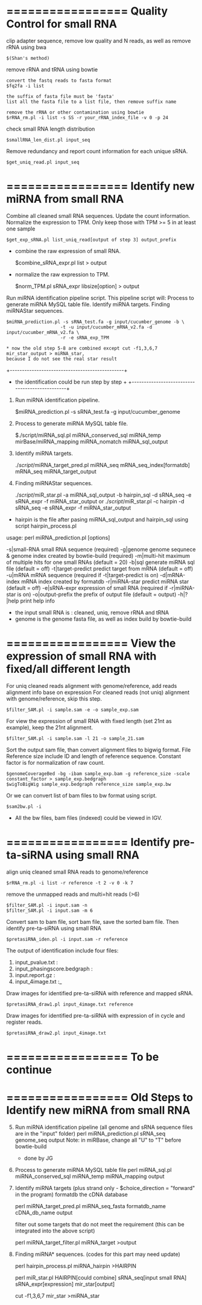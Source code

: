 
=================
Quality Control for small RNA
=================

clip adapter sequence, remove low quality and N reads, as well as remove rRNA using bwa

	$(Shan's method)

remove rRNA and tRNA using bowtie

	convert the fastq reads to fasta format
	$fq2fa -i list
	
	the suffix of fasta file must be 'fasta'
	list all the fasta file to a list file, then remove suffix name
	
	remove the rRNA or other contamination using bowtie
	$rRNA_rm.pl -i list -s SS -r your_rRNA_index_file -v 0 -p 24

check small RNA length distribution

	$smallRNA_len_dist.pl input_seq

Remove redundancy and report count information for each unique sRNA.

	$get_uniq_read.pl input_seq

=================
Identify new miRNA from small RNA
=================

Combine all cleaned small RNA sequences. Update the count information.
Normalize the expression to TPM. Only keep those with TPM >= 5 in at least one sample

	$get_exp_sRNA.pl list_uniq_read[output of step 3] output_prefix

* combine the raw expression of small RNA.

	$combine_sRNA_expr.pl list > output

* normalize the raw expression to TPM.

	$norm_TPM.pl sRNA_expr libsize[option] > output

Run miRNA identification pipeline script. This pipeline script will:
Process to generate miRNA MySQL table file.
Identify miRNA targets.
Finding miRNAStar sequences.

	$miRNA_prediction.pl -s sRNA_test.fa -g input/cucumber_genome -b \
                        -t -u input/cucumber_mRNA_v2.fa -d input/cucumber_mRNA_v2.fa \
                        -r -e sRNA_exp_TPM

	* now the old step 5-8 are combined except cut -f1,3,6,7 mir_star_output > miRNA_star,
   	because I do not see the real star result

+-----------------------------------------------+
+ the identification could be run step by step  +
+-----------------------------------------------+

1) Run miRNA identification pipeline.

	$miRNA_prediction.pl -s sRNA_test.fa -g input/cucumber_genome

2) Process to generate miRNA MySQL table file.

   	$./script/miRNA_sql.pl miRNA_conserved_sql miRNA_temp mirBase/miRNA_mapping miRNA_nomatch miRNA_sql_output

3) Identify miRNA targets.

	$./script/$miRNA_target_pred.pl miRNA_seq mRNA_seq_index[formatdb] mRNA_seq miRNA_target_output

4) Finding miRNAStar sequences.

	$./script/$miR_star.pl -a miRNA_sql_output -b hairpin_sql -d sRNA_seq -e sRNA_expr -f miRNA_star_output
   	or
   	$./script/$miR_star.pl -c hairpin -d sRNA_seq -e sRNA_expr -f miRNA_star_output

* hairpin is the file after pasing miRNA_sql_output and hairpin_sql using script hairpin_process.pl

usage: perl miRNA_prediction.pl  [options]

  -s|small-RNA          small RNA sequence (required)
  -g|genome             genome sequnece & genome index created by bowtie-build (required)
  -m|multi-hit          maximum of multiple hits for one small RNAs (default = 20)
  -b|sql                generate miRNA sql file (default = off)
  -t|target-predict     predict target from mRNA (default = off)
  -u|mRNA               mRNA sequence (required if -t|target-predict is on)
  -d|mRNA-index         mRNA index created by formatdb
  -r|miRNA-star         predict miRNA star (default = off)
  -e|sRNA-expr          expression of small RNA (required if -r|miRNA-star is on)
  -o|output-prefix      the prefix of output file (default = output)
  -h|?|help             print help info

* the input small RNA is : cleaned, uniq, remove rRNA and tRNA
* genome is the genome fasta file, as well as index build by bowtie-build
	
=================
View the expression of small RNA with fixed/all different length
=================

For uniq cleaned reads alignment with genome/reference, add reads alignment info base on expression
For cleaned reads (not uniq) alignment with genome/reference, skip this step.

	$filter_SAM.pl -i sample.sam -e -o sample_exp.sam

For view the expression of small RNA with fixed length (set 21nt as example), keep the 21nt alignment.

	$filter_SAM.pl -i sample.sam -l 21 -o sample_21.sam

Sort the output sam file, than convert alignment files to bigwig format.
File Reference size include ID and length of reference sequence.
Constant factor is for normalization of raw count.

	$genomeCoverageBed -bg -ibam sample_exp.bam -g reference_size -scale constant_factor > sample_exp.bedgraph
	$wigToBigWig sample_exp.bedgraph reference_size sample_exp.bw
		
Or we can convert list of bam files to bw format using script.

	$sam2bw.pl -i 

* All the bw files, bam files (indexed) could be viewed in IGV.

=================
Identify pre-ta-siRNA using small RNA
=================

align uniq cleaned small RNA reads to genome/reference

	$rRNA_rm.pl -i list -r reference -t 2 -v 0 -k 7

remove the unmapped reads and multi=hit reads (>6)

	$filter_SAM.pl -i input.sam -n
	$filter_SAM.pl -i input.sam -m 6

Convert sam to bam file, sort bam file, save the sorted bam file.
Then identify pre-ta-siRNA using small RNA

	$pretasiRNA_iden.pl -i input.sam -r reference

The output of identification include four files:
1) input_pvalue.txt : 
2) input_phasingscore.bedgraph : 
3) input.report.gz : 
4) input_4image.txt :_

Draw images for identified pre-ta-siRNA with reference and mapped sRNA.

	$pretasiRNA_draw1.pl input_4image.txt reference

Draw images for identified pre-ta-siRNA with expression of in cycle and register reads.

	$pretasiRNA_draw2.pl input_4image.txt

=================
To be continue
=================

=================
Old Steps to Identify new miRNA from small RNA
=================
5. Run miRNA identification pipeline (all genome and sRNA sequence files are 
   in the "input" folder)
   perl miRNA_prediction.pl sRNA_seq genome_seq output
   Note: in miRBase, change all "U" to "T" before bowtie-build

   * done by JG

6. Process to generate miRNA MySQL table file
   perl miRNA_sql.pl miRNA_conserved_sql miRNA_temp miRNA_mapping output

7. Identify miRNA targets (plus strand only - $choice_direction = "forward" 
   in the program)
   formatdb the cDNA database

   perl miRNA_target_pred.pl miRNA_seq_fasta formatdb_name cDNA_db_name output

   filter out some targets that do not meet the requirement (this can be integrated 
   into the above script)

   perl miRNA_target_filter.pl miRNA_target >output

8. Finding miRNA* sequences. (codes for this part may need update)

   perl hairpin_process.pl miRNA_hairpin >HAIRPIN

   perl miR_star.pl HAIRPIN[could combine] sRNA_seq[input small RNA] sRNA_expr[expression] mir_star[output]

   cut -f1,3,6,7 mir_star >miRNA_star
